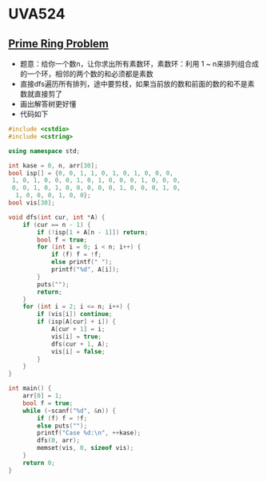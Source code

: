 # UVA524


## [Prime Ring Problem](https://vjudge.net/problem/UVA-524)

- 题意：给你一个数n，让你求出所有素数环，素数环：利用 1 ~ n来排列组合成的一个环，相邻的两个数的和必须都是素数
- 直接dfs遍历所有排列，途中要剪枝，如果当前放的数和前面的数的和不是素数就直接剪了
- 画出解答树更好懂
- 代码如下

```c++
#include <cstdio>
#include <cstring>

using namespace std;

int kase = 0, n, arr[30];
bool isp[] = {0, 0, 1, 1, 0, 1, 0, 1, 0, 0, 0,
 1, 0, 1, 0, 0, 0, 1, 0, 1, 0, 0, 0, 1, 0, 0, 0,
 0, 0, 1, 0, 1, 0, 0, 0, 0, 0, 1, 0, 0, 0, 1, 0,
  1, 0, 0, 0, 1, 0, 0};
bool vis[30];

void dfs(int cur, int *A) {
    if (cur == n - 1) {
        if (!isp[1 + A[n - 1]]) return;
        bool f = true;
        for (int i = 0; i < n; i++) {
            if (f) f = !f;
            else printf(" ");
            printf("%d", A[i]);
        }
        puts("");
        return;
    }
    for (int i = 2; i <= n; i++) {
        if (vis[i]) continue;
        if (isp[A[cur] + i]) {
            A[cur + 1] = i;
            vis[i] = true;
            dfs(cur + 1, A);
            vis[i] = false;
        }
    }
}

int main() {
    arr[0] = 1;
    bool f = true;
    while (~scanf("%d", &n)) {
        if (f) f = !f;
        else puts("");
        printf("Case %d:\n", ++kase);
        dfs(0, arr);
        memset(vis, 0, sizeof vis);
    }
    return 0;
}
```

